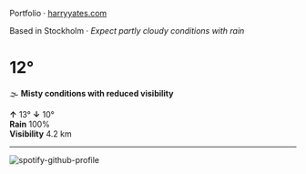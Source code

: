 Portfolio · [harryyates.com](https://harryyates.com)

<!-- WEATHER_START -->
Based in Stockholm · *Expect partly cloudy conditions with rain*

# 12°
🌫️ **Misty conditions with reduced visibility**

**↑** 13° **↓** 10°  
**Rain** 100%  
**Visibility** 4.2 km

---
<!-- WEATHER_END -->

<p align="left">
  <a>
    <img src="https://spotify-github-profile.kittinanx.com/api/view?uid=bigbello&cover_image=true&theme=natemoo-re&show_offline=true&background_color=121212&interchange=false&bar_color=53b14f&bar_color_cover=false" alt="spotify-github-profile">
  </a>
</p>
